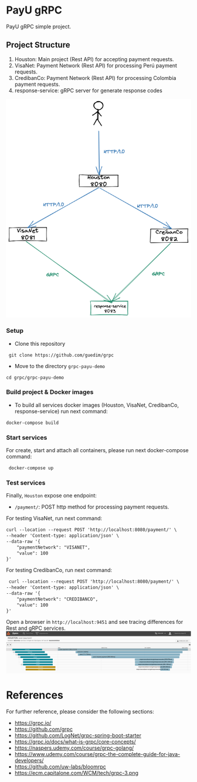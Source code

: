 # PayU gRPC

PayU gRPC simple project.

## Project Structure

1. Houston: Main project (Rest API) for accepting payment requests.
2. VisaNet: Payment Network (Rest API) for processing Perú payment requests.
3. CredibanCo: Payment Network (Rest API) for processing Colombia payment requests.
4. response-service: gRPC server for generate response codes

![Payment flow](./doc/grpc-sample.png "Services flow")

### Setup

- Clone this repository

```
 git clone https://github.com/guedim/grpc
```

- Move to the directory `grpc-payu-demo`

```
cd grpc/grpc-payu-demo
```

### Build project & Docker images

- To build all services docker images (Houston, VisaNet, CredibanCo, response-service) run next command:

```
docker-compose build
```


### Start services

For create, start and attach all containers, please run next docker-compose command:

```
 docker-compose up
```

### Test services

Finally, ``Houston`` expose one endpoint:
- ``/payment/``: POST http method for processing payment requests.

For testing VisaNet, run next command:

```
curl --location --request POST 'http://localhost:8080/payment/' \
--header 'Content-type: application/json' \
--data-raw '{
    "paymentNetwork": "VISANET", 
    "value": 100
}'
```

For testing CredibanCo, run next command:
```
 curl --location --request POST 'http://localhost:8080/payment/' \
--header 'Content-type: application/json' \
--data-raw '{
    "paymentNetwork": "CREDIBANCO", 
    "value": 100
}'
```

Open a browser in  ``http://localhost:9451`` and see tracing differences for Rest and gRPC services.
![zipkin](doc/zipkin.png)


# References

For further reference, please consider the following sections:

- https://grpc.io/
- https://github.com/grpc
- https://github.com/LogNet/grpc-spring-boot-starter
- https://grpc.io/docs/what-is-grpc/core-concepts/
- https://naspers.udemy.com/course/grpc-golang/
- https://www.udemy.com/course/grpc-the-complete-guide-for-java-developers/
- https://github.com/uw-labs/bloomrpc
- https://ecm.capitalone.com/WCM/tech/grpc-3.png

